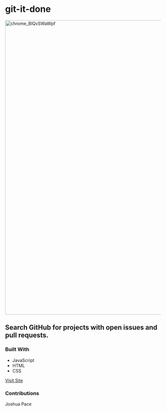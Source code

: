 # git-it-done

<img width="950" alt="chrome_BlQvSWaWpf" src="https://user-images.githubusercontent.com/94497268/182654293-2d88fe82-7e73-4660-87ed-1d3f436561c9.png">


## Search GitHub for projects with open issues and pull requests.


### Built With

* JavaScript
* HTML
* CSS


[Visit Site](https://jwputah.github.io/git-it-done/)

### Contributions

Joshua Pace

